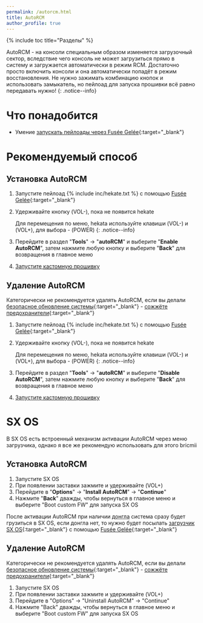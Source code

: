 ```yaml
---
permalink: /autorcm.html
title: AutoRCM
author_profile: true
---
```

{% include toc title="Разделы" %}

AutoRCM - на консоли специальным образом изменяется загрузочный сектор, вследствие чего консоль не может загрузиться прямо в систему и загружается автоматически в режим RCM. Достаточно просто включить консоли и она автоматически попадёт в режим восстановления. Не нужно зажимать комбинацию кнопок и использовать замыкатель, но пейлоад для запуска прошивки всё равно передавать нужно!
{: .notice--info}

# Что понадобится

* Умение [запускать пейлоады через Fusée Gelée](fusee-gelee){:target="_blank"}

# Рекомендуемый способ 

## Установка AutoRCM

1. Запустите пейлоад {% include inc/hekate.txt %} с помощью [Fusée Gelée](fusee-gelee){:target="_blank"}
1. Удерживайте кнопку (VOL-), пока не появится hekate 

	Для перемещения по меню, hekata используйте клавиши (VOL-) и (VOL+), для выбора - (POWER)
	{: .notice--info}
	
1. Перейдите в раздел "**Tools**" -> "**autoRCM**" и выберите "**Enable AutoRCM**", затем нажмите любую кнопку и выберите "**Back**" для возвращения в главное меню
1. [Запустите <abbr title="Модифицированное програмное обеспечение консоли, написанное энтузиастами, позволяет делать вещи, недоступные пользователям официальных прошивок, например, запускать неподписанные приложения. В контексте прошивки свитча мы будем называть имеющееся программное обеспечение кастомной прошивкой. Хотя чисто технически это не так">кастомную прошивку</abbr>](launch-cfw) 

## Удаление AutoRCM 

Категорически не рекомендуется удалять AutoRCM, если вы делали [безопасное обновление системы](update-to-latest){:target="_blank"} - [сожжёте предохранители](update-to-latest#%D1%82%D0%B5%D0%BE%D1%80%D0%B5%D1%82%D0%B8%D1%87%D0%B5%D1%81%D0%BA%D0%B0%D1%8F-%D1%87%D0%B0%D1%81%D1%82%D1%8C){:target="_blank"}

1. Запустите пейлоад {% include inc/hekate.txt %} с помощью [Fusée Gelée](fusee-gelee){:target="_blank"}
1. Удерживайте кнопку (VOL-), пока не появится hekate 

	Для перемещения по меню, hekata используйте клавиши (VOL-) и (VOL+), для выбора - (POWER)
	{: .notice--info}
	
1. Перейдите в раздел "**Tools**" -> "**autoRCM**" и выберите "**Disable AutoRCM**", затем нажмите любую кнопку и выберите "**Back**" для возвращения в главное меню
1. [Запустите <abbr title="Модифицированное програмное обеспечение консоли, написанное энтузиастами, позволяет делать вещи, недоступные пользователям официальных прошивок, например, запускать неподписанные приложения. В контексте прошивки свитча мы будем называть имеющееся программное обеспечение кастомной прошивкой, хотя, чисто технически, это не так">кастомную прошивку</abbr>](launch-cfw) 

# SX OS

В SX OS есть встроенный механизм активации AutoRCM через меню загрузчика, однако я все же рекомендую использовать для этого bricmii
	
## Установка AutoRCM

1. Запустите SX OS
1. При появлении заставки зажмите и удерживайте (VOL+)
1. Перейдите в "**Options**" -> "**Install AutoRCM**" -> "**Continue**"
1. Нажмите "**Back**" дважды, чтобы вернуться в главное меню и выберите "Boot custom FW" для запуска SX OS

После активации AutoRCM при наличии <abbr title="Специальное устройство небольшого размера, единственной задачей которого является отправка пейлоада на консоль.">донгла</abbr> система сразу будет грузиться в SX OS, если донгла нет, то нужно будет посылать [загрузчик SX OS](https://sx.xecuter.com/download/payload.bin){:target="_blank"} с помощью [Fusée Gelée](fusee-gelee){:target="_blank"}

## Удаление AutoRCM 

Категорически не рекомендуется удалять AutoRCM, если вы делали [безопасное обновление системы](update-to-latest){:target="_blank"} - [сожжёте предохранители](update-to-latest#%D1%82%D0%B5%D0%BE%D1%80%D0%B5%D1%82%D0%B8%D1%87%D0%B5%D1%81%D0%BA%D0%B0%D1%8F-%D1%87%D0%B0%D1%81%D1%82%D1%8C){:target="_blank"}

1. Запустите SX OS
1. При появлении заставки зажмите и удерживайте (VOL+)
1. Перейдите в "Options" -> "Uninstall AutoRCM" -> "Continue"
1. Нажмите "Back" дважды, чтобы вернуться в главное меню и выберите "Boot custom FW" для запуска SX OS